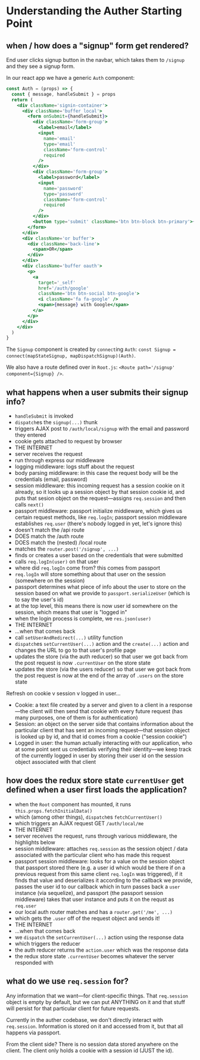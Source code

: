 # Understanding the Auther Starting Point

## when / how does a "signup" form get rendered?

End user clicks signup button in the navbar, which takes them to `/signup` and they see a signup form.

In our react app we have a generic `Auth` component:

```jsx
const Auth = (props) => {
  const { message, handleSubmit } = props
  return (
    <div className='signin-container'>
      <div className='buffer local'>
        <form onSubmit={handleSubmit}>
          <div className='form-group'>
            <label>email</label>
            <input
              name='email'
              type='email'
              className='form-control'
              required
            />
          </div>
          <div className='form-group'>
            <label>password</label>
            <input
              name='password'
              type='password'
              className='form-control'
              required
            />
          </div>
          <button type='submit' className='btn btn-block btn-primary'>{message}</button>
        </form>
      </div>
      <div className='or buffer'>
        <div className='back-line'>
          <span>OR</span>
        </div>
      </div>
      <div className='buffer oauth'>
        <p>
          <a
            target='_self'
            href='/auth/google'
            className='btn btn-social btn-google'>
            <i className='fa fa-google' />
            <span>{message} with Google</span>
          </a>
        </p>
      </div>
    </div>
  )
}
```

The `Signup` component is created by `connect`ing `Auth`: `const Signup = connect(mapStateSignup, mapDispatchSignup)(Auth)`.

We also have a route defined over in `Root.js`: `<Route path='/signup' component={Signup} />`.

## what happens when a user submits their signup info?

- `handleSubmit` is invoked
- `dispatch`es the `signup(...)` thunk
- triggers AJAX post to `/auth/local/signup` with the email and password they entered
- cookie gets attached to request by browser
- THE INTERNET
- server receives the request
- run through express our middleware
- logging middleware: logs stuff about the request
- body parsing middleware: in this case the request body will be the credentials (email, password)
- session middleware: this incoming request has a session cookie on it already, so it looks up a session object by that session cookie id, and puts that sesion object on the request—assigns `req.session` and then calls `next()`
- passport middleware: passport initialize middleware, which gives us certain request methods, like `req.logIn`; passport session middleware establishes `req.user` (there's nobody logged in yet, let's ignore this)
- doesn't match the /api route
- DOES match the /auth route
- DOES match the (nested) /local route
- matches the `router.post('/signup', ...)`
- finds or creates a user based on the credentials that were submitted
- calls `req.logIn(user)` on that user
- where did `req.logIn` come from? this comes from passport
- `req.logIn` will store something about that user on the session (somewhere on the session)
- passport determines what piece of info about the user to store on the session based on what we provide to `passport.serializeUser` (which is to say the user's id)
- at the top level, this means there is now user id somewhere on the session, which means that user is "logged in"
- when the login process is complete, we `res.json(user)`
- THE INTERNET
- ...when that comes back
- call `setUserAndRedirect(...)` utility function
- `dispatch`es `setCurrentUser(...)` action and the `create(...)` action and changes the URL to go to that user's profile page
- updates the store (via the auth reducer) so that user we got back from the post request is now `.currentUser` on the store state
- updates the store (via the users reducer) so that user we got back from the post request is now at the end of the array of `.users` on the store state

Refresh on cookie v session v logged in user...

- Cookie: a text file created by a server and given to a client in a response—the client will then send that cookie with every future request (has many purposes, one of them is for authentication)
- Session: an object on the server side that contains information about the particular client that has sent an incoming request—that session object is looked up by id, and that id comes from a cookie ("session cookie")
- Logged in user: the human actually interacting with our application, who at some point sent us credentials verifying their identity—we keep track of the currently logged in user by storing their user id on the session object associated with that client

## how does the redux store state `currentUser` get defined when a user first loads the application?

- when the `Root` component has mounted, it runs `this.props.fetchInitialData()`
- which (among other things), `dispatch`es `fetchCurrentUser()`
- which triggers an AJAX request GET `/auth/local/me`
- THE INTERNET
- server receives the request, runs through various middleware, the highlights below
- session middleware: attaches `req.session` as the session object / data associated with the particular client who has made this request
- passport session middleware: looks for a value on the session object that passport stored there (e.g. a user id which would be there if on a previous request from this same client `req.logIn` was triggered), if it finds that value and deserializes it according to the callback we provide, passes the user id to our callback which in turn passes back a `user` instance (via sequelize), and passport (the passport session middleware) takes that user instance and puts it on the requst as `req.user`
- our local auth router matches and has a `router.get('/me', ...)`
- which gets the `.user` off of the request object and sends it!
- THE INTERNET
- ...when that comes back
- we `dispatch` the `setCurrentUser(...)` action using the response data
- which triggers the reducer
- the auth reducer returns the `action.user` which was the response data
- the redux store state `.currentUser` becomes whatever the server responded with

## what do we use `req.session` for?

Any information that we want—for client-specific things. That `req.session` object is empty by default, but we can put ANYTHING on it and that stuff will persist for that particular client for future requests.

Currently in the auther codebase, we don't directly interact with `req.session`. Information is stored on it and accessed from it, but that all happens via passport.

From the client side? There is no session data stored anywhere on the client. The client only holds a cookie with a session id (JUST the id).
